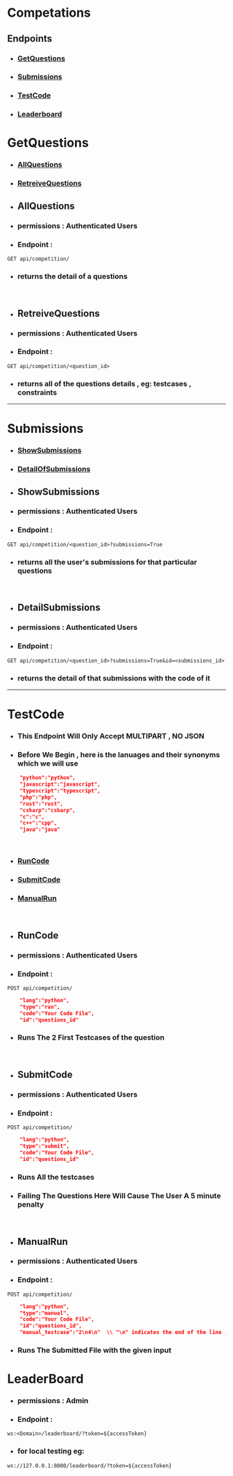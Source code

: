 # Competations

## Endpoints
* ### [GetQuestions](#createcontest-1)
* ### [Submissions](#submissions-1)
* ### [TestCode](#testcode-1)
* ### [Leaderboard](#leaderboard-1)

# GetQuestions
* ### [AllQuestions](#allquestions-1)
* ### [RetreiveQuestions](#retreivequestions-1)
* ## AllQuestions
* ### permissions : Authenticated Users
* ### Endpoint :
```
GET api/competition/
```
* ### returns the detail of a questions
<br>

* ## RetreiveQuestions
* ### permissions : Authenticated Users
* ### Endpoint :
```
GET api/competition/<question_id>
```
* ### returns all of the questions details , eg: testcases , constraints

<hr>

# Submissions
* ### [ShowSubmissions](#showsubmissions-1)
* ### [DetailOfSubmissions](#detailsubmissions)

* ## ShowSubmissions
* ### permissions : Authenticated Users
* ### Endpoint :
```
GET api/competition/<question_id>?submissions=True
```
* ### returns all the user's submissions for that particular questions
<br>

* ## DetailSubmissions
* ### permissions : Authenticated Users
* ### Endpoint :
```
GET api/competition/<question_id>?submissions=True&id=<submissions_id>
```
* ### returns the detail of that submissions with the code of it

<hr>

# TestCode
* ### This Endpoint Will Only Accept MULTIPART , NO JSON
* ### Before We Begin , here is the lanuages and their synonyms which we will use
```JSON
    "python":"python",
    "javascript":"javascript",
    "typescript":"typescript",
    "php":"php",
    "rust":"rust",
    "csharp":"csharp",
    "c":"c",
    "c++":"cpp",
    "java":"java"
```
<br>

* ### [RunCode](#runcode-1)
* ### [SubmitCode](#submitcode-1)
* ### [ManualRun](#manualrun-1)
<br>

* ## RunCode
* ### permissions : Authenticated Users
* ### Endpoint :
```
POST api/competition/
```
```JSON
    "lang":"python",
    "type":"run",
    "code":"Your Code File",
    "id":"questions_id"
```
* ### Runs The 2 First Testcases of the question

<br>

* ## SubmitCode
* ### permissions : Authenticated Users
* ### Endpoint :
```
POST api/competition/
```
```JSON
    "lang":"python",
    "type":"submit",
    "code":"Your Code File",
    "id":"questions_id"
```
* ### Runs All the testcases
* ### Failing The Questions Here Will Cause The User A 5 minute penalty

<br>

* ## ManualRun
* ### permissions : Authenticated Users
* ### Endpoint :
```
POST api/competition/
```
```JSON
    "lang":"python",
    "type":"manual",
    "code":"Your Code File",
    "id":"questions_id",
    "manual_testcase":"2\n4\n"  \\ "\n" indicates the end of the line , this should not be a file , just plain text
```
* ### Runs The Submitted File with the given input


# LeaderBoard
* ### permissions : Admin
* ### Endpoint :
```
ws:<Domain>/leaderboard/?token=${accessToken}
```
* ### for local testing eg:
```
ws://127.0.0.1:8000/leaderboard/?token=${accessToken}
```


